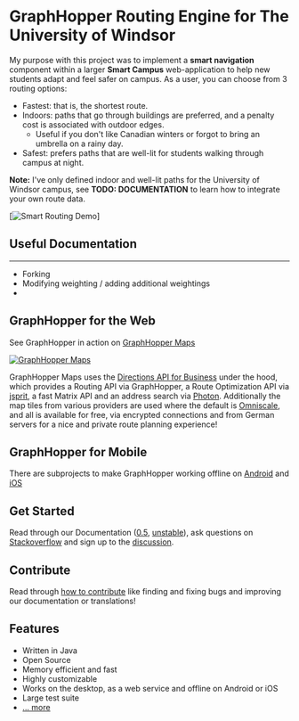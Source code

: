 # GraphHopper Routing Engine for The University of Windsor

My purpose with this project was to implement a **smart navigation** component within a larger **Smart Campus** web-application to help new students adapt and feel safer on campus. As a user, you can choose from 3 routing options:
* Fastest: that is, the shortest route.
* Indoors: paths that go through buildings are preferred, and a penalty cost is associated with outdoor edges.
  * Useful if you don't like Canadian winters or forgot to bring an umbrella on a rainy day.
* Safest: prefers paths that are well-lit for students walking through campus at night.

**Note:** I've only defined indoor and well-lit paths for the University of Windsor campus, see **TODO: DOCUMENTATION** to learn how to integrate your own route data.

[![Smart Routing Demo](http://charlopov.com/img/portfolio/sc/sc1.png)]


## Useful Documentation
--------------

* Forking
* Modifying weighting / adding additional weightings
* 

GraphHopper for the Web
--------------

See GraphHopper in action on [GraphHopper Maps](https://graphhopper.com/maps)

[![GraphHopper Maps](https://karussell.files.wordpress.com/2014/12/graphhopper-maps-0-4-preview.png)](https://graphhopper.com/maps)

GraphHopper Maps uses the [Directions API for Business](https://graphhopper.com/#directions-api) under the hood, which provides 
a Routing API via GraphHopper, a Route Optimization API via [jsprit](http://jsprit.github.io/), a fast Matrix API
and an address search via [Photon](https://github.com/komoot/photon). Additionally the map tiles from various providers are used 
where the default is [Omniscale](http://omniscale.com/), and all is available for free, via encrypted connections and from German servers
for a nice and private route planning experience!


GraphHopper for Mobile
---------------

There are subprojects to make GraphHopper working offline
on [Android](https://github.com/graphhopper/graphhopper/tree/master/android)
and [iOS](http://github.com/graphhopper/graphhopper-ios)


Get Started
---------------

Read through our Documentation ([0.5](https://github.com/graphhopper/graphhopper/blob/0.5/docs/index.md), [unstable](https://github.com/graphhopper/graphhopper/blob/master/docs/index.md)), 
ask questions on [Stackoverflow](http://stackoverflow.com/questions/tagged/graphhopper)
and sign up to the [discussion](https://discuss.graphhopper.com/).


Contribute
---------------

Read through [how to contribute](https://github.com/graphhopper/graphhopper/blob/master/CONTRIBUTING.md)
like finding and fixing bugs and improving our documentation or translations!


Features
---------------

 * Written in Java
 * Open Source
 * Memory efficient and fast
 * Highly customizable
 * Works on the desktop, as a web service and offline on Android or iOS
 * Large test suite
 * [... more](http://graphhopper.com/#overview)
